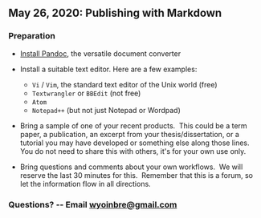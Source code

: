 ## May 26, 2020: Publishing with Markdown

### Preparation

- [Install Pandoc](https://pandoc.org/installing.html), the versatile document converter

- Install a suitable text editor.  Here are a few examples:

	- ``Vi`` / ``Vim``, the standard text editor of the Unix world (free)
	- ``Textwrangler`` or ``BBEdit`` (not free)
	- ``Atom``
	- ``Notepad++`` (but not just Notepad or Wordpad)

- Bring a sample of one of your recent products.  This could be a term paper, a publication, an excerpt from your thesis/dissertation, or a tutorial you may have developed or something else along those lines.  You do not need to share this with others, it's for your own use only.  

- Bring questions and comments about your own workflows.  We will reserve the last 30 minutes for this.  Remember that this is a forum, so let the information flow in all directions.

### Questions? -- Email <wyoinbre@gmail.com>
